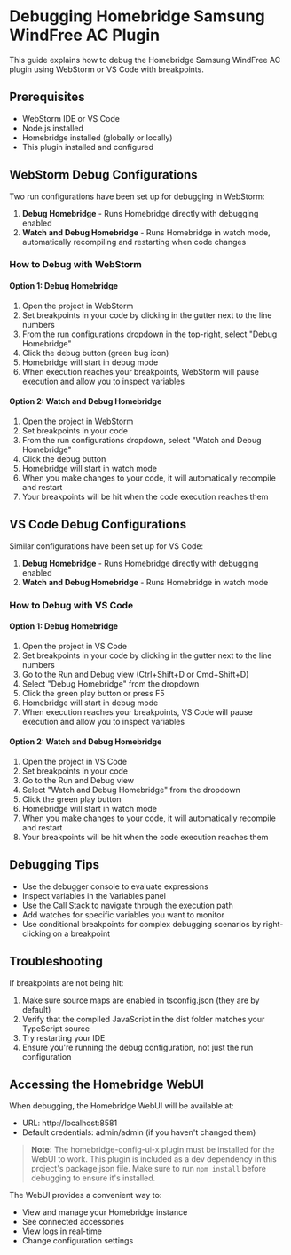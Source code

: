 # Debugging Homebridge Samsung WindFree AC Plugin

This guide explains how to debug the Homebridge Samsung WindFree AC plugin using WebStorm or VS Code with breakpoints.

## Prerequisites

- WebStorm IDE or VS Code
- Node.js installed
- Homebridge installed (globally or locally)
- This plugin installed and configured

## WebStorm Debug Configurations

Two run configurations have been set up for debugging in WebStorm:

1. **Debug Homebridge** - Runs Homebridge directly with debugging enabled
2. **Watch and Debug Homebridge** - Runs Homebridge in watch mode, automatically recompiling and restarting when code changes

### How to Debug with WebStorm

#### Option 1: Debug Homebridge

1. Open the project in WebStorm
2. Set breakpoints in your code by clicking in the gutter next to the line numbers
3. From the run configurations dropdown in the top-right, select "Debug Homebridge"
4. Click the debug button (green bug icon)
5. Homebridge will start in debug mode
6. When execution reaches your breakpoints, WebStorm will pause execution and allow you to inspect variables

#### Option 2: Watch and Debug Homebridge

1. Open the project in WebStorm
2. Set breakpoints in your code
3. From the run configurations dropdown, select "Watch and Debug Homebridge"
4. Click the debug button
5. Homebridge will start in watch mode
6. When you make changes to your code, it will automatically recompile and restart
7. Your breakpoints will be hit when the code execution reaches them

## VS Code Debug Configurations

Similar configurations have been set up for VS Code:

1. **Debug Homebridge** - Runs Homebridge directly with debugging enabled
2. **Watch and Debug Homebridge** - Runs Homebridge in watch mode

### How to Debug with VS Code

#### Option 1: Debug Homebridge

1. Open the project in VS Code
2. Set breakpoints in your code by clicking in the gutter next to the line numbers
3. Go to the Run and Debug view (Ctrl+Shift+D or Cmd+Shift+D)
4. Select "Debug Homebridge" from the dropdown
5. Click the green play button or press F5
6. Homebridge will start in debug mode
7. When execution reaches your breakpoints, VS Code will pause execution and allow you to inspect variables

#### Option 2: Watch and Debug Homebridge

1. Open the project in VS Code
2. Set breakpoints in your code
3. Go to the Run and Debug view
4. Select "Watch and Debug Homebridge" from the dropdown
5. Click the green play button
6. Homebridge will start in watch mode
7. When you make changes to your code, it will automatically recompile and restart
8. Your breakpoints will be hit when the code execution reaches them

## Debugging Tips

- Use the debugger console to evaluate expressions
- Inspect variables in the Variables panel
- Use the Call Stack to navigate through the execution path
- Add watches for specific variables you want to monitor
- Use conditional breakpoints for complex debugging scenarios by right-clicking on a breakpoint

## Troubleshooting

If breakpoints are not being hit:

1. Make sure source maps are enabled in tsconfig.json (they are by default)
2. Verify that the compiled JavaScript in the dist folder matches your TypeScript source
3. Try restarting your IDE
4. Ensure you're running the debug configuration, not just the run configuration

## Accessing the Homebridge WebUI

When debugging, the Homebridge WebUI will be available at:

- URL: http://localhost:8581
- Default credentials: admin/admin (if you haven't changed them)

> **Note:** The homebridge-config-ui-x plugin must be installed for the WebUI to work. This plugin is included as a dev dependency in this project's package.json file. Make sure to run `npm install` before debugging to ensure it's installed.

The WebUI provides a convenient way to:
- View and manage your Homebridge instance
- See connected accessories
- View logs in real-time
- Change configuration settings
